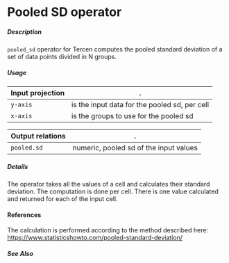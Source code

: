 # Pooled SD operator

##### Description
`pooled_sd` operator for Tercen computes the pooled standard deviation of a set of data points divided in N groups.

##### Usage

Input projection|.
---|---
`y-axis`        | is the input data for the pooled sd, per cell 
`x-axis`        | is the groups to use for the pooled sd

Output relations|.
---|---
`pooled.sd`          | numeric, pooled sd of the input values

##### Details
The operator takes all the values of a cell and calculates their standard deviation. The computation is done per cell. There is one value calculated and returned for each of the input cell.

#### References
The calculation is performed according to the method described here:
https://www.statisticshowto.com/pooled-standard-deviation/

##### See Also



